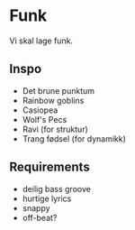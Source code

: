 # Funk

Vi skal lage funk.


## Inspo

* Det brune punktum
* Rainbow goblins
* Casiopea
* Wolf's Pecs
* Ravi (for struktur)
* Trang fødsel (for dynamikk)


## Requirements

* deilig bass groove
* hurtige lyrics
* snappy
* off-beat?
